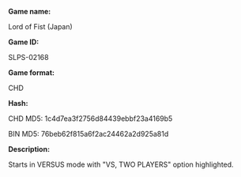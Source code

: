 **Game name:**

Lord of Fist (Japan)

**Game ID:**

SLPS-02168

**Game format:**

CHD

**Hash:**

CHD MD5: 1c4d7ea3f2756d84439ebbf23a4169b5

BIN MD5: 76beb62f815a6f2ac24462a2d925a81d

**Description:**

Starts in VERSUS mode with "VS, TWO PLAYERS" option highlighted.